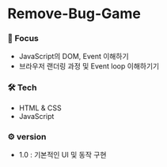 # Remove-Bug-Game

### 🎯 Focus

- JavaScript의 DOM, Event 이해하기
- 브라우저 랜더링 과정 및 Event loop 이해하기기

### 🛠 Tech

- HTML & CSS
- JavaScript

### ⚙️ version

- 1.0 : 기본적인 UI 및 동작 구현
